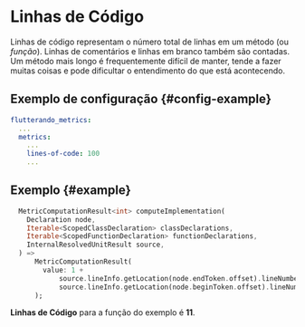 # Linhas de Código

Linhas de código representam o número total de linhas em um método (ou _função_). Linhas de comentários e linhas em branco também são contadas. Um método mais longo é frequentemente difícil de manter, tende a fazer muitas coisas e pode dificultar o entendimento do que está acontecendo.

## Exemplo de configuração {#config-example}

```yaml
flutterando_metrics:
  ...
  metrics:
    ...
    lines-of-code: 100
    ...
```

## Exemplo {#example}

```dart
  MetricComputationResult<int> computeImplementation(
    Declaration node,
    Iterable<ScopedClassDeclaration> classDeclarations,
    Iterable<ScopedFunctionDeclaration> functionDeclarations,
    InternalResolvedUnitResult source,
  ) =>
      MetricComputationResult(
        value: 1 +
            source.lineInfo.getLocation(node.endToken.offset).lineNumber -
            source.lineInfo.getLocation(node.beginToken.offset).lineNumber,
      );
```

**Linhas de Código** para a função do exemplo é **11**.

